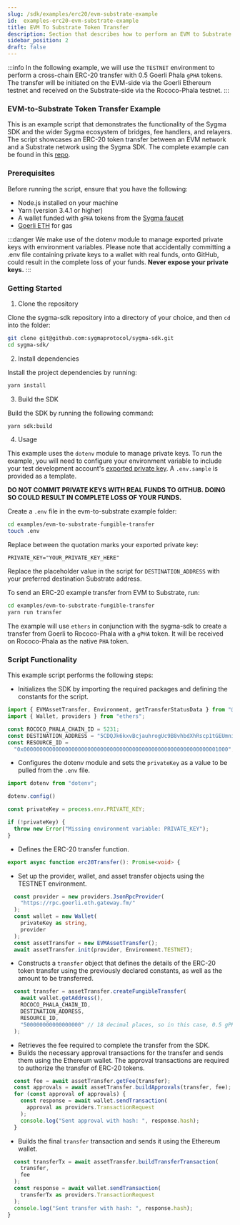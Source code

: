 ```yaml
---
slug: /sdk/examples/erc20/evm-substrate-example
id:  examples-erc20-evm-substrate-example
title: EVM To Substrate Token Transfer
description: Section that describes how to perform an EVM to Substrate token transfer.
sidebar_position: 2
draft: false
---
```


:::info 
In the following example, we will use the `TESTNET` environment to perform a cross-chain ERC-20 transfer with 0.5 Goerli Phala `gPHA` tokens. The transfer will be initiated on the EVM-side via the Goerli Ethereum testnet and received on the Substrate-side via the Rococo-Phala testnet.
:::

### EVM-to-Substrate Token Transfer Example

This is an example script that demonstrates the functionality of the Sygma SDK and the wider Sygma ecosystem of bridges, fee handlers, and relayers. The script showcases an ERC-20 token transfer between an EVM network and a Substrate network using the Sygma SDK. The complete example can be found in this [repo](
https://github.com/sygmaprotocol/sygma-sdk/tree/main/examples/evm-to-substrate-fungible-transfer#sygma-sdk-erc20-example).

### Prerequisites

Before running the script, ensure that you have the following:

- Node.js installed on your machine
- Yarn (version 3.4.1 or higher)
- A wallet funded with `gPHA` tokens from the [Sygma faucet](https://faucet-ui-stage.buildwithsygma.com/)
- [Goerli ETH](https://goerlifaucet.com/) for gas 

:::danger
We make use of the dotenv module to manage exported private keys with environment variables. Please note that accidentally committing a .env file containing private keys to a wallet with real funds, onto GitHub, could result in the complete loss of your funds. **Never expose your private keys.**
:::

### Getting Started

1. Clone the repository 

Clone the sygma-sdk repository into a directory of your choice, and then `cd` into the folder:

```bash
git clone git@github.com:sygmaprotocol/sygma-sdk.git
cd sygma-sdk/
```

2. Install dependencies
   
Install the project dependencies by running:

```bash
yarn install
```

3. Build the SDK

Build the SDK by running the following command:

```bash
yarn sdk:build
```

4. Usage

This example uses the `dotenv` module to manage private keys. To run the example, you will need to configure your environment variable to include your test development account's [exported private key](https://support.metamask.io/hc/en-us/articles/360015289632-How-to-export-an-account-s-private-key). A `.env.sample` is provided as a template.

**DO NOT COMMIT PRIVATE KEYS WITH REAL FUNDS TO GITHUB. DOING SO COULD RESULT IN COMPLETE LOSS OF YOUR FUNDS.**

Create a `.env` file in the evm-to-substrate example folder:

```bash
cd examples/evm-to-substrate-fungible-transfer
touch .env
```

Replace between the quotation marks your exported private key:

`PRIVATE_KEY="YOUR_PRIVATE_KEY_HERE"`

Replace the placeholder value in the script for `DESTINATION_ADDRESS` with your preferred destination Substrate address.
   
To send an ERC-20 example transfer from EVM to Substrate, run:

```bash
cd examples/evm-to-substrate-fungible-transfer
yarn run transfer
```

The example will use `ethers` in conjunction with the sygma-sdk to create a transfer from Goerli to Rococo-Phala with a `gPHA` token. It will be received on Rococo-Phala as the native `PHA` token.

### Script Functionality

This example script performs the following steps:

- Initializes the SDK by importing the required packages and defining the constants for the script.

```ts
import { EVMAssetTransfer, Environment, getTransferStatusData } from "@buildwithsygma/sygma-sdk-core";
import { Wallet, providers } from "ethers";

const ROCOCO_PHALA_CHAIN_ID = 5231;
const DESTINATION_ADDRESS = "5CDQJk6kxvBcjauhrogUc9B8vhbdXhRscp1tGEUmniryF1Vt"; // replace this value for your preferred Substrate address
const RESOURCE_ID =
  "0x0000000000000000000000000000000000000000000000000000000000001000"; // This is the resource ID for the gPHA token according to Sygma's testnet environment 
```

- Configures the dotenv module and sets the `privateKey` as a value to be pulled from the `.env` file.

```ts
import dotenv from "dotenv";

dotenv.config()

const privateKey = process.env.PRIVATE_KEY;

if (!privateKey) {
  throw new Error("Missing environment variable: PRIVATE_KEY");
}
```

- Defines the ERC-20 transfer function.

```ts
export async function erc20Transfer(): Promise<void> {
```
- Set up the provider, wallet, and asset transfer objects using the TESTNET environment.

```ts
  const provider = new providers.JsonRpcProvider(
    "https://rpc.goerli.eth.gateway.fm/"
  );
  const wallet = new Wallet(
    privateKey as string,
    provider
  );
  const assetTransfer = new EVMAssetTransfer();
  await assetTransfer.init(provider, Environment.TESTNET);
```

- Constructs a `transfer` object that defines the details of the ERC-20 token transfer using the previously declared constants, as well as the amount to be transferred. 
  
```ts
  const transfer = assetTransfer.createFungibleTransfer(
    await wallet.getAddress(),
    ROCOCO_PHALA_CHAIN_ID,
    DESTINATION_ADDRESS,
    RESOURCE_ID,
    "500000000000000000" // 18 decimal places, so in this case, 0.5 gPHA tokens
  );
```

- Retrieves the fee required to complete the transfer from the SDK.
- Builds the necessary approval transactions for the transfer and sends them using the Ethereum wallet. The approval transactions are required to authorize the transfer of ERC-20 tokens.

```ts
  const fee = await assetTransfer.getFee(transfer);
  const approvals = await assetTransfer.buildApprovals(transfer, fee);
  for (const approval of approvals) {
    const response = await wallet.sendTransaction(
      approval as providers.TransactionRequest
    );
    console.log("Sent approval with hash: ", response.hash);
  }
```

- Builds the final `transfer` transaction and sends it using the Ethereum wallet.
  
```ts
  const transferTx = await assetTransfer.buildTransferTransaction(
    transfer,
    fee
  );
  const response = await wallet.sendTransaction(
    transferTx as providers.TransactionRequest
  );
  console.log("Sent transfer with hash: ", response.hash);
}
```